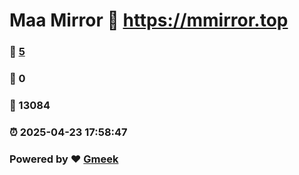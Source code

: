 # Maa Mirror :link: https://mmirror.top 
### :page_facing_up: [5](https://mmirror.top/tag.html) 
### :speech_balloon: 0 
### :hibiscus: 13084 
### :alarm_clock: 2025-04-23 17:58:47 
### Powered by :heart: [Gmeek](https://github.com/Meekdai/Gmeek)
